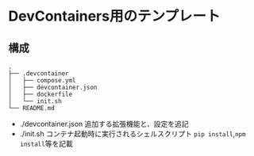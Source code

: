 # DevContainers用のテンプレート

## 構成
```
.
├── .devcontainer
│   ├── compose.yml
│   ├── devcontainer.json
│   ├── dockerfile
│   └── init.sh
└── README.md
```
- ./devcontainer.json
追加する拡張機能と、設定を追記
- ./init.sh
コンテナ起動時に実行されるシェルスクリプト
`pip install`,`npm install`等を記載
